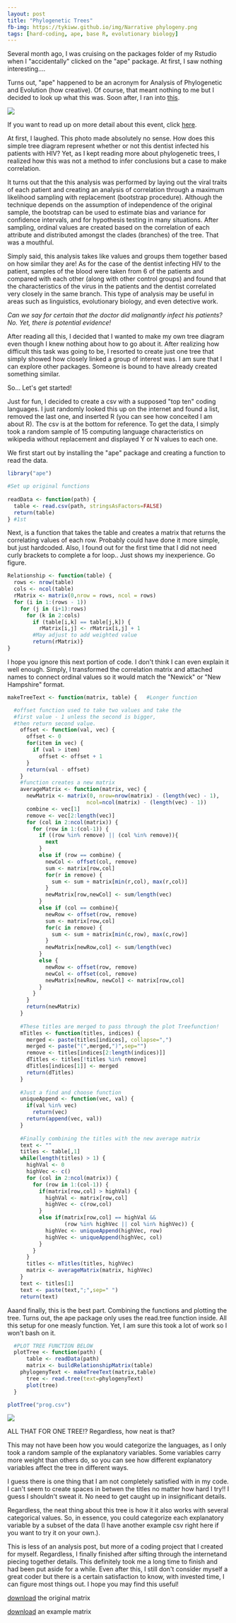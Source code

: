 ```yaml
---
layout: post
title: "Phylogenetic Trees"
fb-img: https://tykiww.github.io/img/Narrative phylogeny.png
tags: [hard-coding, ape, base R, evolutionary biology]
---
```


Several month ago, I was cruising on the packages folder of my Rstudio when I "accidentally" clicked on the "ape" package. At first, I saw nothing interesting.... 

Turns out, "ape" happened to be an acronym for Analysis of Phylogenetic and Evolution (how creative). Of course, that meant nothing to me but I decided to look up what this was. Soon after, I ran into [this](https://image.slidesharecdn.com/phylogeneticanalysis-111117220939-phpapp01/95/phylogenetic-analysis-7-728.jpg?cb=1321568578).

![](https://tykiww.github.io/img/phyl/phyl%20check.png)

If you want to read up on more detail about this event, click [here](http://www.nytimes.com/1993/06/06/weekinreview/aids-and-a-dentist-s-secrets.html?pagewanted=all).

At first, I laughed. This photo made absolutely no sense. How does this simple tree diagram represent whether or not this dentist infected his patients with HIV? Yet, as I kept reading more about phylogenetic trees, I realized how this was not a method to infer conclusions but a case to make correlation. 

It turns out that the this analysis was performed by laying out the viral traits of each patient and creating an analysis of correlation through a maximum likelihood sampling with replacement (bootstrap procedure). Although the technique depends on the assumption of independence of the original sample, the bootstrap can be used to estimate bias and variance for confidence intervals, and for hypothesis testing in many situations. After sampling, ordinal values are created based on the correlation of each attribute and distributed amongst the clades (branches) of the tree. That was a mouthful. 

Simply said, this analysis takes like values and groups them together based on how similar they are! As for the case of the dentist infecting HIV to the patient, samples of the blood were taken from 6 of the patients and compared with each other (along with other control groups) and found that the characteristics of the virus in the patients and the dentist correlated very closely in the same branch. This type of analysis may be useful in areas such as linguistics, evolutionary biology, and even detective work.


_Can we say for certain that the doctor did malignantly infect his patients? No. Yet, there is potential evidence!_


After reading all this, I decided that I wanted to make my own tree diagram even though I knew nothing about how to go about it. After realizing how difficult this task was going to be, I resorted to create just one tree that simply showed how closely linked a group of interest was. I am sure that I can explore other packages. Someone is bound to have already created something similar.

So... Let's get started!

Just for fun, I decided to create a csv with a supposed "top ten" coding languages. I just randomly looked this up on the internet and found a list, removed the last one, and inserted R (you can see how conceited I am about R). The csv is at the bottom for reference. To get the data, I simply took a random sample of 15 computing language characteristics on wikipedia without replacement and displayed Y or N values to each one. 

We first start out by installing the "ape" package and creating a function to read the data.

```r
library("ape")

#Set up original functions
  
readData <- function(path) {
  table <- read.csv(path, stringsAsFactors=FALSE)
  return(table)
} #1st
```

Next, is a function that takes the table and creates a matrix that returns the correlating values of each row. Probably could have done it more simple, but just hardcoded. Also, I found out for the first time that I did not need curly brackets to complete a for loop.. Just shows my inexperience. Go figure.

```r
Relationship <- function(table) {
  rows <- nrow(table)
  cols <- ncol(table)
  rMatrix <- matrix(0,nrow = rows, ncol = rows) 
  for (i in 1:(rows - 1))
    for (j in (i+1):rows)
      for (k in 2:cols)
        if (table[i,k] == table[j,k]) {
          rMatrix[i,j] <- rMatrix[i,j] + 1
        #May adjust to add weighted value
        return(rMatrix)}
}	
```

I hope you ignore this next portion of code. I don't think I can even explain it well enough. Simply, I transformed the correlation matrix and attached names to connect ordinal values so it would match the "Newick" or "New Hampshire" format.

```r
makeTreeText <- function(matrix, table) {   #Longer function

  #offset function used to take two values and take the
  #first value - 1 unless the second is bigger,
  #then return second value.
    offset <- function(val, vec) {
      offset <- 0
      for(item in vec) {
        if (val > item)
          offset <- offset + 1
      }
      return(val - offset)
    }
    #function creates a new matrix 
    averageMatrix <- function(matrix, vec) {
      newMatrix <- matrix(0, nrow=nrow(matrix) - (length(vec) - 1),
                         ncol=ncol(matrix) - (length(vec) - 1))
      combine <- vec[1]
      remove <- vec[2:length(vec)]
      for (col in 2:ncol(matrix)) {
        for (row in 1:(col-1)) {
          if ((row %in% remove) || (col %in% remove)){
            next
          }
          else if (row == combine) {
            newCol <- offset(col, remove)
            sum <- matrix[row,col]
            for(r in remove) {
              sum <- sum + matrix[min(r,col), max(r,col)]
            }
            newMatrix[row,newCol] <- sum/length(vec)
          }
          else if (col == combine){
            newRow <- offset(row, remove)
            sum <- matrix[row,col]
            for(c in remove) {
              sum <- sum + matrix[min(c,row), max(c,row)]
            }
            newMatrix[newRow,col] <- sum/length(vec)
          }
          else {
            newRow <- offset(row, remove)
            newCol <- offset(col, remove)
            newMatrix[newRow, newCol] <- matrix[row,col]
          }
        }
      }
      return(newMatrix)
    }
    
    #These titles are merged to pass through the plot Treefunction!
    mTitles <- function(titles, indices) {
      merged <- paste(titles[indices], collapse=",")
      merged <- paste("(",merged,")",sep="")
      remove <- titles[indices[2:length(indices)]]
      dTitles <- titles[!titles %in% remove]
      dTitles[indices[1]] <- merged
      return(dTitles)
    }
    
    #Just a find and choose function
    uniqueAppend <- function(vec, val) {
      if(val %in% vec)
        return(vec)
      return(append(vec, val))
    }
    
    #Finally combining the titles with the new average matrix
    text <- ""
    titles <- table[,1]
    while(length(titles) > 1) {
      highVal <- 0
      highVec <- c()
      for (col in 2:ncol(matrix)) {
        for (row in 1:(col-1)) {
          if(matrix[row,col] > highVal) {
            highVal <- matrix[row,col]
            highVec <- c(row,col)
          }
          else if(matrix[row,col] == highVal &&
                  (row %in% highVec || col %in% highVec)) {
            highVec <- uniqueAppend(highVec, row)
            highVec <- uniqueAppend(highVec, col)
          }
        }
      }
      titles <- mTitles(titles, highVec)
      matrix <- averageMatrix(matrix, highVec)
    }
    text <- titles[1]
    text <- paste(text,";",sep=" ")
    return(text)
 ```

Aaand finally, this is the best part. Combining the functions and plotting the tree. Turns out, the ape package only uses the read.tree function inside. All this setup for one measly function. Yet, I am sure this took a lot of work so I won't bash on it.

```r
  #PLOT TREE FUNCTION BELOW
  plotTree <- function(path) {
	  table <- readData(path)
	  matrix <- buildRelationshipMatrix(table)
  	phylogenyText <- makeTreeText(matrix,table)
	  tree <- read.tree(text=phylogenyText)
	  plot(tree)
  }

plotTree("prog.csv")
```

![](https://tykiww.github.io/img/phyl/phylcode.png)

ALL THAT FOR ONE TREE!? 
Regardless, how neat is that? 


This may not have been how you would categorize the languages, as I only took a random sample of the explanatory variables. Some variables carry more weight than others do, so you can see how different explanatory variables affect the tree in different ways.

I guess there is one thing that I am not completely satisfied with in my code. I can't seem to create spaces in betwen the titles no matter how hard I try!! I guess I shouldn't sweat it. No need to get caught up in insignificant details. 

Regardless, the neat thing about this tree is how it it also works with several categorical values. So, in essence, you could categorize each explanatory variable by a subset of the data (I have another example csv right here if you want to try it on your own.).

This is less of an analysis post, but more of a coding project that I created for myself. Regardless, I finally finished after sifting through the internetand piecing together details. This definitely took me a long time to finish and had been put aside for a while. Even after this, I still don't consider myself a great coder but there is a certain satisfaction to know, with invested time, I can figure most things out. I hope you may find this useful!

[download](https://tykiww.github.io/assets/Phyl/prog.csv) the original matrix

[download](https://tykiww.github.io/assets/Phyl/examp_matrix.csv) an example matrix
